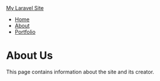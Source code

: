 <!DOCTYPE html>
<html lang="en">
<head>
 <meta charset="UTF-8">
 <meta name="viewport" content="width=device-width, initial-scale=1.0">
 <title>About Us</title>
 <!-- Bootstrap CSS -->
 <link rel="stylesheet"
href="https://stackpath.bootstrapcdn.com/bootstrap/4.5.2/css/bootstrap.min.css">
</head>
<body>
 <nav class="navbar navbar-expand-lg navbar-dark bg-dark">
 <a class="navbar-brand" href="#">My Laravel Site</a>
 <div class="collapse navbar-collapse">
 <ul class="navbar-nav ml-auto">
 <li class="nav-item"><a class="nav-link" href="/">Home</a></li>
 <li class="nav-item"><a class="nav-link" href="/about">About</a></li>
 <li class="nav-item"><a class="nav-link" href="/portfolio">Portfolio</a></li>
 </ul>
 </div>
 </nav>
 <div class="container">
 <h1 class="text-center mt-5">About Us</h1>
 <p class="text-center">This page contains information about the site and its creator.</p>
 </div>
 <!-- Bootstrap JS -->
 <script src="https://code.jquery.com/jquery-3.5.1.slim.min.js"></script>
 <script
src="https://cdn.jsdelivr.net/npm/bootstrap@4.5.2/dist/js/bootstrap.bundle.min.js"></script>
</body>
</html>
